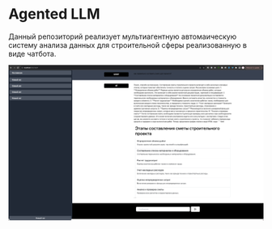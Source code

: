 # Agented LLM

Данный репозиторий реализует мультиагентную автомаическую систему анализа данных для строительной сферы реализованную в виде чатбота.

![demo.png](demo.png)
